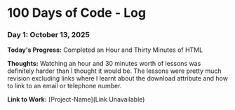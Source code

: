# 100 Days of Code - Log

### Day 1: October 13, 2025

**Today's Progress:** Completed an Hour and Thirty Minutes of HTML

**Thoughts:** Watching an hour and 30 minutes worth of lessons was definitely
harder than I thought it would be. The lessons were pretty much revision
excluding links where I learnt about the download attribute and how to link to
an email or telephone number.

**Link to Work:** [Project-Name](Link Unavailable)
